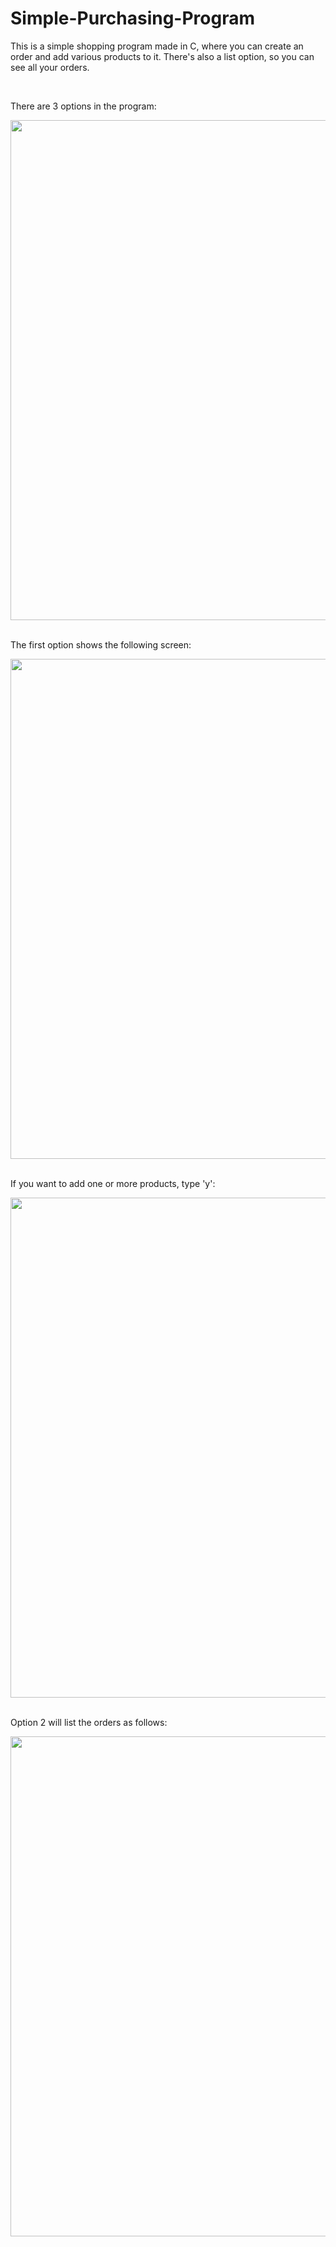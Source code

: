 # Simple-Purchasing-Program
This is a simple shopping program made in C, where you can create an order and add various products to it. There's also a list option, so you can see all your orders.

<br>

There are 3 options in the program:<br>
<div>
    <img src="https://github.com/Abnersampf/Simple-Purchasing-Program/assets/58574013/bf9178c4-67fe-4d4d-8f0f-a28306e25772" width="800px"/>
</div>

<br>

The first option shows the following screen:
<div>
    <img src="https://github.com/Abnersampf/Simple-Purchasing-Program/assets/58574013/7335a59d-6aaf-485a-a606-48daf9189a92" width="800px"/>
</div>

<br>

If you want to add one or more products, type 'y':
<div>
    <img src="https://github.com/Abnersampf/Simple-Purchasing-Program/assets/58574013/84e4058d-6ffa-48d2-af1e-9c56a6491d30" width="800px"/>
</div>

<br>

Option 2 will list the orders as follows:
<div>
    <img src="https://github.com/Abnersampf/Simple-Purchasing-Program/assets/58574013/9b7b27c8-294b-43f2-b803-176787497104" width="800px"/>
</div>
